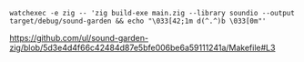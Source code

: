 `watchexec -e zig -- 'zig build-exe main.zig --library soundio --output target/debug/sound-garden && echo "\033[42;1m d(^.^)b \033[0m"'`

https://github.com/ul/sound-garden-zig/blob/5d3e4d4f66c42484d87e5bfe006be6a59111241a/Makefile#L3
